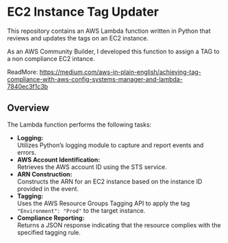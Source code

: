 # EC2 Instance Tag Updater

This repository contains an AWS Lambda function written in Python that reviews and updates the tags on an EC2 instance. 

As an AWS Community Builder, I developed this function to assign a TAG to a non compliance EC2 intance.

ReadMore: https://medium.com/aws-in-plain-english/achieving-tag-compliance-with-aws-config-systems-manager-and-lambda-7840ec3f1c3b

## Overview

The Lambda function performs the following tasks:
- **Logging:**  
  Utilizes Python’s logging module to capture and report events and errors.
- **AWS Account Identification:**  
  Retrieves the AWS account ID using the STS service.
- **ARN Construction:**  
  Constructs the ARN for an EC2 instance based on the instance ID provided in the event.
- **Tagging:**  
  Uses the AWS Resource Groups Tagging API to apply the tag `"Environment": "Prod"` to the target instance.
- **Compliance Reporting:**  
  Returns a JSON response indicating that the resource complies with the specified tagging rule.
